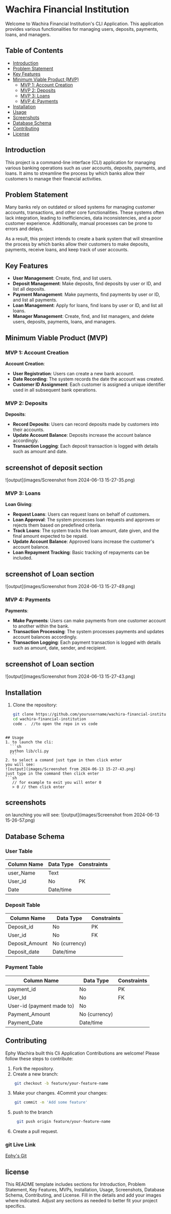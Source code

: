 # Wachira Financial Institution

Welcome to Wachira Financial Institution's CLI Application. This application provides various functionalities for managing users, deposits, payments, loans, and managers.

## Table of Contents

- [Introduction](#introduction)
- [Problem Statement](#problem-statement)
- [Key Features](#key-features)
- [Minimum Viable Product (MVP)](#minimum-viable-product-mvp)
  - [MVP 1: Account Creation](#mvp-1-account-creation)
  - [MVP 2: Deposits](#mvp-2-deposits)
  - [MVP 3: Loans](#mvp-3-loans)
  - [MVP 4: Payments](#mvp-4-payments)
- [Installation](#installation)
- [Usage](#usage)
- [Screenshots](#screenshots)
- [Database Schema](#database-schema)
- [Contributing](#contributing)
- [License](#license)

## Introduction

This project is a command-line interface (CLI) application for managing various banking operations such as user accounts, deposits, payments, and loans. It aims to streamline the process by which banks allow their customers to manage their financial activities.

## Problem Statement

Many banks rely on outdated or siloed systems for managing customer accounts, transactions, and other core functionalities. These systems often lack integration, leading to inefficiencies, data inconsistencies, and a poor customer experience. Additionally, manual processes can be prone to errors and delays.

As a result, this project intends to create a bank system that will streamline the process by which banks allow their customers to make deposits, payments, receive loans, and keep track of user accounts.

## Key Features

- **User Management**: Create, find, and list users.
- **Deposit Management**: Make deposits, find deposits by user or ID, and list all deposits.
- **Payment Management**: Make payments, find payments by user or ID, and list all payments.
- **Loan Management**: Apply for loans, find loans by user or ID, and list all loans.
- **Manager Management**: Create, find, and list managers, and delete users, deposits, payments, loans, and managers.

## Minimum Viable Product (MVP)

### MVP 1: Account Creation

**Account Creation**:
- **User Registration**: Users can create a new bank account.
- **Date Recording**: The system records the date the account was created.
- **Customer ID Assignment**: Each customer is assigned a unique identifier used in all subsequent bank operations.

### MVP 2: Deposits

**Deposits**:
- **Record Deposits**: Users can record deposits made by customers into their accounts.
- **Update Account Balance**: Deposits increase the account balance accordingly.
- **Transaction Logging**: Each deposit transaction is logged with details such as amount and date.
 ## screenshot of deposit section
 ![output](images/Screenshot from 2024-06-13 15-27-35.png)


### MVP 3: Loans

**Loan Giving**:
- **Request Loans**: Users can request loans on behalf of customers.
- **Loan Approval**: The system processes loan requests and approves or rejects them based on predefined criteria.
- **Track Loans**: The system tracks the loan amount, date given, and the final amount expected to be repaid.
- **Update Account Balance**: Approved loans increase the customer's account balance.
- **Loan Repayment Tracking**: Basic tracking of repayments can be included.
## screenshot of Loan section
![output](images/Screenshot from 2024-06-13 15-27-49.png)

### MVP 4: Payments

**Payments**:
- **Make Payments**: Users can make payments from one customer account to another within the bank.
- **Transaction Processing**: The system processes payments and updates account balances accordingly.
- **Transaction Logging**: Each payment transaction is logged with details such as amount, date, sender, and recipient.
## screenshot of Loan section
![output](images/Screenshot from 2024-06-13 15-27-43.png)

## Installation

1. Clone the repository:
   ```sh
   git clone https://github.com/yourusername/wachira-financial-institution.git
   cd wachira-financial-institution
   code .  //to open the repo in vs code
  ```

## Usage
1. to launch the cli:
    ```sh
    python lib/cli.py
    ```
2. to select a comand just type in then click enter
you will see:
![output](images/Screenshot from 2024-06-13 15-27-43.png)
just type in the command then click enter
```sh
     // for example to exit you will enter 0
     > 0 // then click enter
```

## screenshots
on launching you will see:
  ![output](images/Screenshot from 2024-06-13 15-26-57.png)

## Database Schema

### User Table
| Column Name | Data Type  | Constraints |
|-------------|------------|-------------|
| user_Name   | Text       |             |
| User_id     | No         | PK          |
| Date        | Date/time  |             |

### Deposit Table
| Column Name      | Data Type  | Constraints |
|------------------|------------|-------------|
| Deposit_id       | No         | PK          |
| User_id          | No         | FK          |
| Deposit_Amount   | No (currency) |         |
| Deposit_date     | Date/time  |             |

### Payment Table
| Column Name             | Data Type     | Constraints |
|-------------------------|---------------|-------------|
| payment_id              | No            | PK          |
| User_Id                 | No            | FK          |
| User-id (payment made to) | No            |             |
| Payment_Amount          | No (currency) |             |
| Payment_Date            | Date/time     |             |

## Contributing
Ephy Wachira built this Cli Application
Contributions are welcome! Please follow these steps to contribute:
1. Fork the repository.
2. Create a new branch:
```sh
    git checkout -b feature/your-feature-name
```
3. Make your changes.
4Commit your changes:
```sh
    git commit -m 'Add some feature'
```
5. push to the branch
```sh
     git push origin feature/your-feature-name
```
6. Create a pull request.

  ### git Live Link 
  [ Ephy's Git](https://github.com/Ephymuiruri)
## license

This README template includes sections for Introduction, Problem Statement, Key Features, MVPs, Installation, Usage, Screenshots, Database Schema, Contributing, and License. Fill in the details and add your images where indicated. Adjust any sections as needed to better fit your project specifics.

